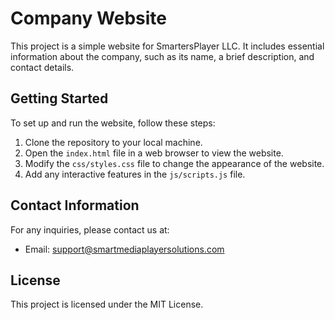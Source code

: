 # Company Website

This project is a simple website for SmartersPlayer LLC. It includes essential information about the company, such as its name, a brief description, and contact details.

## Getting Started

To set up and run the website, follow these steps:

1. Clone the repository to your local machine.
2. Open the `index.html` file in a web browser to view the website.
3. Modify the `css/styles.css` file to change the appearance of the website.
4. Add any interactive features in the `js/scripts.js` file.

## Contact Information

For any inquiries, please contact us at:

- Email: support@smartmediaplayersolutions.com
## License

This project is licensed under the MIT License.